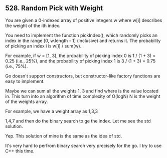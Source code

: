 ## 528. Random Pick with Weight

You are given a 0-indexed array of positive integers w where w[i] describes the weight of the ith index.

You need to implement the function pickIndex(), which randomly picks an index in the range [0, w.length - 1] (inclusive) and returns it. The probability of picking an index i is w[i] / sum(w).

For example, if w = [1, 3], the probability of picking index 0 is 1 / (1 + 3) = 0.25 (i.e., 25%), and the probability of picking index 1 is 3 / (1 + 3) = 0.75 (i.e., 75%).

Go doesn't support constructors, but constructor-like factory functions are easy to implement.

Maybe we can sum all the weights 1, 3 and find where is the value located in. This turn into an algorithm of time complexity of O(logN) N is the weight of the weights array.

For example, we have a weight array as  1,3,3

1,4,7 and then do the binary search to ge the index. Let me see the std solution.

Yep. This solution of mine is the same as the idea of std.

It's very hard to perfrom binary search very precisely for the go. I try to use C++ this time.
